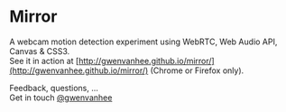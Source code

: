 Mirror
======

A webcam motion detection experiment using WebRTC, Web Audio API, Canvas & CSS3.    
See it in action at [http://gwenvanhee.github.io/mirror/](http://gwenvanhee.github.io/mirror/) (Chrome or Firefox only).    

Feedback, questions, ...     
Get in touch [@gwenvanhee](http://www.twitter.com/gwenvanhee)